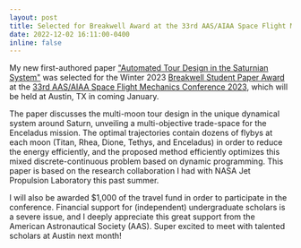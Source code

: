 ```yaml
---
layout: post
title: Selected for Breakwell Award at the 33rd AAS/AIAA Space Flight Mechanics Conference! 
date: 2022-12-02 16:11:00-0400
inline: false
---
```


My new first-authored paper <a href="https://arxiv.org/abs/2210.14996">"Automated Tour Design in the Saturnian System"</a> was selected for the Winter 2023 <a href="https://www.space-flight.org/docs/Breakwell/Breakwell_award.html">Breakwell Student Paper Award</a> at the <a href="https://www.space-flight.org/docs/2023_winter/2023_winter.html">33rd AAS/AIAA Space Flight Mechanics Conference 2023</a>, which will be held at Austin, TX in coming January. 

The paper discusses the multi-moon tour design in the unique dynamical system around Saturn, unveiling a multi-objective trade-space for the Enceladus mission. The optimal trajectories contain dozens of flybys at each moon (Titan, Rhea, Dione, Tethys, and Enceladus) in order to reduce the energy efficiently, and the proposed method efficiently optimizes this mixed discrete-continuous problem based on dynamic programming. This paper is based on the research collaboration I had with NASA Jet Propulsion Laboratory this past summer. 

I will also be awarded $1,000 of the travel fund in order to participate in the conference. Financial support for (independent) undergraduate scholars is a severe issue, and I deeply appreciate this great support from the American Astronautical Society (AAS). Super excited to meet with talented scholars at Austin next month! 
